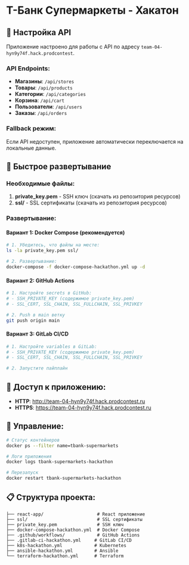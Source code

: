 # Т-Банк Супермаркеты - Хакатон

## 🔌 Настройка API

Приложение настроено для работы с API по адресу `team-04-hyn9y74f.hack.prodcontest`.

### API Endpoints:
- **Магазины**: `/api/stores`
- **Товары**: `/api/products`
- **Категории**: `/api/categories`
- **Корзина**: `/api/cart`
- **Пользователи**: `/api/users`
- **Заказы**: `/api/orders`

### Fallback режим:
Если API недоступен, приложение автоматически переключается на локальные данные.

## 🚀 Быстрое развертывание

### Необходимые файлы:
1. **private_key.pem** - SSH ключ (скачать из репозитория ресурсов)
2. **ssl/** - SSL сертификаты (скачать из репозитория ресурсов)

### Развертывание:

#### Вариант 1: Docker Compose (рекомендуется)
```bash
# 1. Убедитесь, что файлы на месте:
ls -la private_key.pem ssl/

# 2. Развертывание:
docker-compose -f docker-compose-hackathon.yml up -d
```

#### Вариант 2: GitHub Actions
```bash
# 1. Настройте secrets в GitHub:
# - SSH_PRIVATE_KEY (содержимое private_key.pem)
# - SSL_CERT, SSL_CHAIN, SSL_FULLCHAIN, SSL_PRIVKEY

# 2. Push в main ветку
git push origin main
```

#### Вариант 3: GitLab CI/CD
```bash
# 1. Настройте variables в GitLab:
# - SSH_PRIVATE_KEY (содержимое private_key.pem)
# - SSL_CERT, SSL_CHAIN, SSL_FULLCHAIN, SSL_PRIVKEY

# 2. Запустите пайплайн
```

## 📱 Доступ к приложению:
- **HTTP**: http://team-04-hyn9y74f.hack.prodcontest.ru
- **HTTPS**: https://team-04-hyn9y74f.hack.prodcontest.ru

## 🔧 Управление:
```bash
# Статус контейнеров
docker ps --filter name=tbank-supermarkets

# Логи приложения
docker logs tbank-supermarkets-hackathon

# Перезапуск
docker restart tbank-supermarkets-hackathon
```

## 📋 Структура проекта:
```
├── react-app/                    # React приложение
├── ssl/                          # SSL сертификаты
├── private_key.pem               # SSH ключ
├── docker-compose-hackathon.yml  # Docker Compose
├── .github/workflows/            # GitHub Actions
├── .gitlab-ci-hackathon.yml     # GitLab CI/CD
├── k8s-hackathon.yml            # Kubernetes
├── ansible-hackathon.yml        # Ansible
└── terraform-hackathon.yml      # Terraform
```
